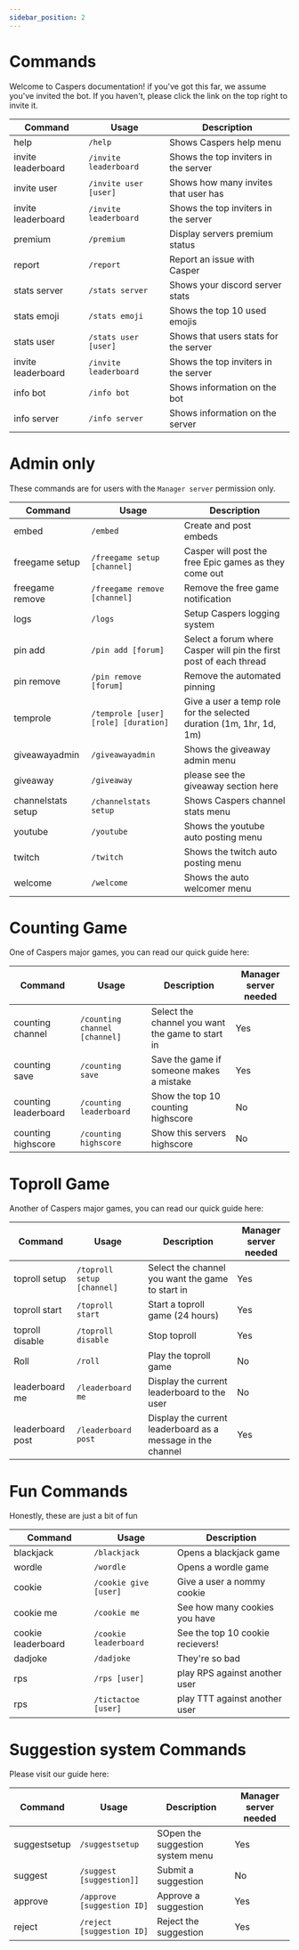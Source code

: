 ```yaml
---
sidebar_position: 2
---
```


# Commands

Welcome to Caspers documentation! if you've got this far, we assume you've invited the bot. If you haven't, please click the link on the top right to invite it. 

| Command | Usage |  Description |
|----------|----------|----------|
| help | `/help` | Shows Caspers help menu |
| invite leaderboard | `/invite leaderboard` | Shows the top inviters in the server |
| invite user | `/invite user [user]` | Shows how many invites that user has |
| invite leaderboard | `/invite leaderboard` | Shows the top inviters in the server |
| premium | `/premium` | Display servers premium status |
| report | `/report` | Report an issue with Casper |
| stats server | `/stats server` | Shows your discord server stats |
| stats emoji| `/stats emoji` | Shows the top 10 used emojis |
| stats user | `/stats user [user]` | Shows that users stats for the server |
| invite leaderboard | `/invite leaderboard` | Shows the top inviters in the server |
| info bot | `/info bot` | Shows information on the bot |
| info server | `/info server` | Shows information on the server |


# Admin only

These commands are for users with the `Manager server` permission only.

| Command | Usage |  Description |
|----------|----------|----------|
| embed | `/embed` | Create and post embeds |
| freegame setup | `/freegame setup [channel]` | Casper will post the free Epic games as they come out |
| freegame remove | `/freegame remove [channel]` | Remove the free game notification|
| logs | `/logs` | Setup Caspers logging system|
| pin add | `/pin add [forum]` | Select a forum where Casper will pin the first post of each thread |
| pin remove | `/pin remove [forum]` | Remove the automated pinning|
| temprole | `/temprole [user] [role] [duration]` | Give a user a temp role for the selected duration (1m, 1hr, 1d, 1m) |
| giveawayadmin | `/giveawayadmin` | Shows the giveaway admin menu |
| giveaway | `/giveaway` | please see the giveaway section here|
| channelstats setup | `/channelstats setup` | Shows Caspers channel stats menu |
| youtube | `/youtube` | Shows the youtube auto posting menu|
| twitch | `/twitch` | Shows the twitch auto posting menu|
| welcome | `/welcome` | Shows the auto welcomer menu|

# Counting Game
One of Caspers major games, you can read our quick guide here:

| Command | Usage |  Description |  Manager server needed |
|----------|----------|----------|----------|
| counting channel | `/counting channel [channel]` | Select the channel you want the game to start in | Yes |
| counting save | `/counting save` | Save the game if someone makes a mistake | Yes |
| counting leaderboard | `/counting leaderboard` | Show the top 10 counting highscore | No |
| counting highscore | `/counting highscore` | Show this servers highscore | No |

# Toproll Game
Another of Caspers major games, you can read our quick guide here:

| Command | Usage |  Description |  Manager server needed |
|----------|----------|----------|----------|
| toproll setup | `/toproll setup [channel]` | Select the channel you want the game to start in | Yes |
| toproll start | `/toproll start` | Start a toproll game (24 hours) | Yes |
| toproll disable | `/toproll disable` | Stop toproll | Yes |
| Roll| `/roll` | Play the toproll game | No |
| leaderboard me | `/leaderboard me` | Display the current leaderboard to the user | No |
| leaderboard post | `/leaderboard post` | Display the current leaderboard as a message in the channel| Yes |

# Fun Commands
Honestly, these are just a bit of fun

| Command | Usage |  Description |
|----------|----------|----------|
| blackjack | `/blackjack` | Opens a blackjack game|
| wordle | `/wordle` | Opens a wordle game|
| cookie | `/cookie give [user]` | Give a user a nommy cookie |
| cookie me | `/cookie me` | See how many cookies you have |
| cookie leaderboard | `/cookie leaderboard` | See the top 10 cookie recievers! |
| dadjoke | `/dadjoke` | They're so bad |
| rps | `/rps [user]` | play RPS against another user |
| rps | `/tictactoe [user]` | play TTT against another user |

# Suggestion system Commands
Please visit our guide here: 

| Command | Usage |  Description |  Manager server needed |
|----------|----------|----------|----------|
| suggestsetup | `/suggestsetup` | SOpen the suggestion system menu | Yes |
| suggest | `/suggest [suggestion]]` | Submit a suggestion | No |
| approve | `/approve [suggestion ID]` | Approve a suggestion | Yes |
| reject | `/reject [suggestion ID]` | Reject the suggestion | Yes |
